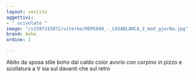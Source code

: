 ```yaml
---
layout: vestito
aggettivi:
- " scivolato "
image: "/v1597315072/viterbo/REM1680_-_CASABLANCA_2_mod_gjer8w.jpg"
brand: boho
ordine: 1

---
```

Abito da sposa stile boho dal caldo color avorio con corpino in pizzo e scollatura a V sia sul davanti che sul retro
